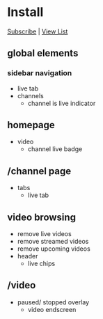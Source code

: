 # Install

[Subscribe](https://subscribe.adblockplus.org/?location=https%3A%2F%2Fneuter.mchang.xyz%2Ffilter%2Fnolive&title=yt-neuter%20nolive) | [View List](https://neuter.mchang.xyz/filter/nolive)

## global elements
### sidebar navigation
  * live tab
* channels
  * channel is live indicator
## homepage
* video
  * channel live badge
## /channel page
* tabs
  * live tab
## video browsing
  * remove live videos
  * remove streamed videos
  * remove upcoming videos
* header
  * live chips
## /video
* paused/ stopped overlay
  * video endscreen